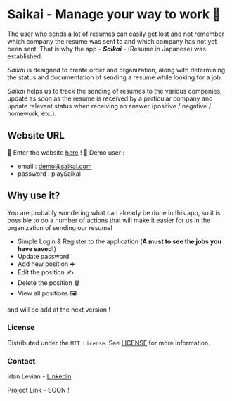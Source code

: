 # Saikai - Manage your way to work 💯

The user who sends a lot of resumes can easily get lost and not remember which company the resume was sent to and which company has not yet been sent. That is why the app - **_Saikai_** - (Resume in Japanese) was established.

_Saikai_ is designed to create order and organization, along with determining the status and documentation of sending a resume while looking for a job.

_Saikai_ helps us to track the sending of resumes to the various companies, update as soon as the resume is received by a particular company and update relevant status when receiving an answer (positive / negative / homework, etc.).

## Website URL
🔗 Enter the website [here](https://eidan66.github.io/Saikai)  ! 🥂
Demo user :
* email : demo@saikai.com
* password : playSaikai


## Why use it?
You are probably wondering what can already be done in this app, so it is possible to do a number of actions that will make it easier for us in the organization of sending our resume!
* Simple Login & Register to the application (**A must to see the jobs you have saved!**)
* Update password 
* Add new position ➕
* Edit the position ✍️
* Delete the position 🗑️
* View all positions 🖼️

and will be add at the next version !

### License

Distributed under the `MIT License`. See [LICENSE](https://github.com/eidan66/Saikai/blob/main/LICENSE) for more information.

### Contact

Idan Levian - [Linkedin](https://www.linkedin.com/in/idanlevian/)

Project Link - SOON !
